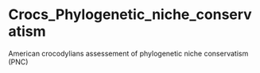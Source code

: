 # Crocs_Phylogenetic_niche_conservatism
American crocodylians assessement of phylogenetic niche conservatism (PNC)
